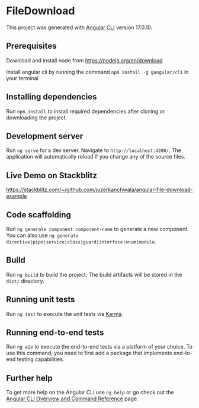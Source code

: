 # FileDownload

This project was generated with [Angular CLI](https://github.com/angular/angular-cli) version 17.0.10.

## Prerequisites
Download and install node from https://nodejs.org/en/download

Install angular cli by running the command `npm install -g @angular/cli` in your terminal

## Installing dependencies

Run `npm install` to install required dependencies after cloning or downloading the project.

## Development server

Run `ng serve` for a dev server. Navigate to `http://localhost:4200/`. The application will automatically reload if you change any of the source files.

## Live Demo on Stackblitz
https://stackblitz.com/~/github.com/juzerkanchwala/angular-file-download-example


## Code scaffolding

Run `ng generate component component-name` to generate a new component. You can also use `ng generate directive|pipe|service|class|guard|interface|enum|module`.

## Build

Run `ng build` to build the project. The build artifacts will be stored in the `dist/` directory.

## Running unit tests

Run `ng test` to execute the unit tests via [Karma](https://karma-runner.github.io).

## Running end-to-end tests

Run `ng e2e` to execute the end-to-end tests via a platform of your choice. To use this command, you need to first add a package that implements end-to-end testing capabilities.

## Further help

To get more help on the Angular CLI use `ng help` or go check out the [Angular CLI Overview and Command Reference](https://angular.io/cli) page.
